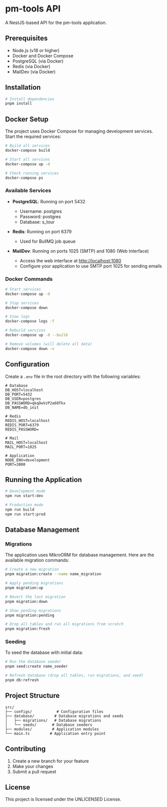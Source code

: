 # pm-tools API

A NestJS-based API for the pm-tools application.

## Prerequisites

- Node.js (v18 or higher)
- Docker and Docker Compose
- PostgreSQL (via Docker)
- Redis (via Docker)
- MailDev (via Docker)

## Installation

```bash
# Install dependencies
pnpm install
```

## Docker Setup

The project uses Docker Compose for managing development services. Start the required services:

```bash
# Build all services
docker-compose build

# Start all services
docker-compose up -d

# Check running services
docker-compose ps
```

### Available Services

- **PostgreSQL**: Running on port 5432
  - Username: postgres
  - Password: postgres
  - Database: s_tour

- **Redis**: Running on port 6379
  - Used for BullMQ job queue

- **MailDev**: Running on ports 1025 (SMTP) and 1080 (Web Interface)
  - Access the web interface at <http://localhost:1080>
  - Configure your application to use SMTP port 1025 for sending emails

### Docker Commands

```bash
# Start services
docker-compose up -d

# Stop services
docker-compose down

# View logs
docker-compose logs -f

# Rebuild services
docker-compose up -d --build

# Remove volumes (will delete all data)
docker-compose down -v
```

## Configuration

Create a `.env` file in the root directory with the following variables:

```env
# Database
DB_HOST=localhost
DB_PORT=5432
DB_USER=postgres
DB_PASSWORD=qkqDwVzP2a60Tkx
DB_NAME=db_init

# Redis
REDIS_HOST=localhost
REDIS_PORT=6379
REDIS_PASSWORD=

# Mail
MAIL_HOST=localhost
MAIL_PORT=1025

# Application
NODE_ENV=development
PORT=3000
```

## Running the Application

```bash
# Development mode
npm run start:dev

# Production mode
npm run build
npm run start:prod
```

## Database Management

### Migrations

The application uses MikroORM for database management. Here are the available migration commands:

```bash
# Create a new migration
pnpm migration:create --name name_migration

# Apply pending migrations
pnpm migration:up

# Revert the last migration
pnpm migration:down

# Show pending migrations
pnpm migration:pending

# Drop all tables and run all migrations from scratch
pnpm migration:fresh
```

### Seeding

To seed the database with initial data:

```bash
# Run the database seeder
pnpm seed:create name_seeder

# Refresh database (drop all tables, run migrations, and seed)
pnpm db:refresh
```

## Project Structure

```
src/
├── configs/           # Configuration files
├── database/         # Database migrations and seeds
│   ├── migrations/   # Database migrations
│   └── seeds/       # Database seeders
├── modules/         # Application modules
└── main.ts         # Application entry point
```

## Contributing

1. Create a new branch for your feature
2. Make your changes
3. Submit a pull request

## License

This project is licensed under the UNLICENSED License.
